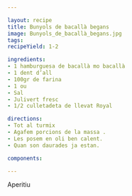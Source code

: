 ```yaml
---

layout: recipe
title: Bunyols de bacallà begans
image: Bunyols_de_bacallà_begans.jpg
tags: 
recipeYield: 1-2

ingredients:
- 1 hamburguesa de bacallà mo bacallà
- 1 dent d’all
- 100gr de farina
- 1 ou
- Sal
- Julivert fresc
- 1/2 culletadeta de llevat Royal

directions:
- Tot al turmix
- Agafem porcions de la massa .
- Les posem en oli ben calent.
- Quan son daurades ja estan.

components:

---
```

Aperitiu
